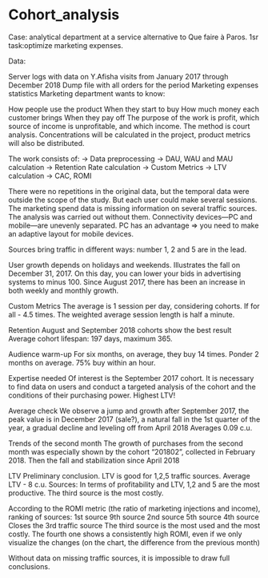 # Cohort_analysis
 
Case: analytical department at a service alternative to Que faire à Paros. 1sr task:optimize marketing expenses.

Data:

Server logs with data on Y.Afisha visits from January 2017 through December 2018
Dump file with all orders for the period
Marketing expenses statistics
Marketing department wants to know:

How people use the product
When they start to buy
How much money each customer brings
When they pay off
The purpose of the work is profit, which source of income is unprofitable, and which income. The method is court analysis. Concentrations will be calculated in the project, product metrics will also be distributed.

The work consists of:
→ Data preprocessing
→ DAU, WAU and MAU calculation
→ Retention Rate calculation
→ Custom Metrics
→ LTV calculation
→ САС, ROMI


There were no repetitions in the original data, but the temporal data were outside the scope of the study. But each user could make several sessions. The marketing spend data is missing information on several traffic sources. The analysis was carried out without them. Connectivity devices—PC and mobile—are unevenly separated. PC has an advantage => you need to make an adaptive layout for mobile devices.

Sources bring traffic in different ways: number 1, 2 and 5 are in the lead.

User growth depends on holidays and weekends. Illustrates the fall on December 31, 2017. On this day, you can lower your bids in advertising systems to minus 100. Since August 2017, there has been an increase in both weekly and monthly growth.

Custom Metrics The average is 1 session per day, considering cohorts. If for all - 4.5 times. The weighted average session length is half a minute.

Retention August and September 2018 cohorts show the best result Average cohort lifespan: 197 days, maximum 365.

Audience warm-up For six months, on average, they buy 14 times. Ponder 2 months on average. 75% buy within an hour.

Expertise needed Of interest is the September 2017 cohort. It is necessary to find data on users and conduct a targeted analysis of the cohort and the conditions of their purchasing power. Highest LTV!

Average check We observe a jump and growth after September 2017, the peak value is in December 2017 (sale?), a natural fall in the 1st quarter of the year, a gradual decline and leveling off from April 2018 Averages 0.09 c.u.

Trends of the second month The growth of purchases from the second month was especially shown by the cohort “201802”, collected in February 2018. Then the fall and stabilization since April 2018

LTV Preliminary conclusion. LTV is good for 1,2,5 traffic sources. Average LTV - 8 c.u. Sources: In terms of profitability and LTV, 1,2 and 5 are the most productive. The third source is the most costly.

According to the ROMI metric (the ratio of marketing injections and income), ranking of sources: 1st source 9th source 2nd source 5th source 4th source Closes the 3rd traffic source The third source is the most used and the most costly. The fourth one shows a consistently high ROMI, even if we only visualize the changes (on the chart, the difference from the previous month)

Without data on missing traffic sources, it is impossible to draw full conclusions.